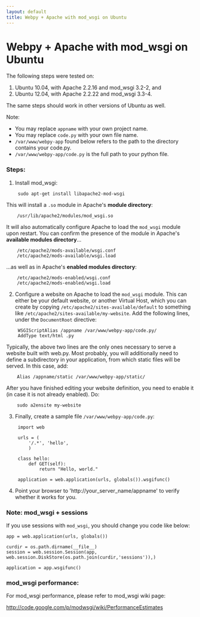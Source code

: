 ```yaml
---
layout: default
title: Webpy + Apache with mod_wsgi on Ubuntu
---
```


# Webpy + Apache with mod_wsgi on Ubuntu

The following steps were tested on:

1. Ubuntu 10.04, with Apache 2.2.16 and mod_wsgi 3.2-2, and
2. Ubuntu 12.04, with Apache 2.2.22 and mod_wsgi 3.3-4.

The same steps should work in other versions of Ubuntu as well.

Note:

* You may replace `appname` with your own project name.
* You may replace `code.py` with your own file name.
* `/var/www/webpy-app` found below refers to the path to the directory contains your code.py.
* `/var/www/webpy-app/code.py` is the full path to your python file.

### Steps:

1. Install mod_wsgi:
        
        sudo apt-get install libapache2-mod-wsgi

 This will install a `.so` module in Apache's **module directory**:

        /usr/lib/apache2/modules/mod_wsgi.so

 It will also automatically configure Apache to load the `mod_wsgi` module upon restart. You can confirm the presence of the module in Apache's **available modules directory**…

        /etc/apache2/mods-available/wsgi.conf
        /etc/apache2/mods-available/wsgi.load
 …as well as in Apache's **enabled modules directory**:

        /etc/apache2/mods-enabled/wsgi.conf
        /etc/apache2/mods-enabled/wsgi.load
        
2. Configure a website on Apache to load the `mod_wsgi` module. This can either be your default website, or another Virtual Host, which you can create by copying `/etc/apache2/sites-available/default` to something like `/etc/apache2/sites-available/my-website`. Add the following lines, under the `DocumentRoot` directive:

        WSGIScriptAlias /appname /var/www/webpy-app/code.py/
        AddType text/html .py

 Typically, the above two lines are the only ones necessary to serve a website built with web.py. Most probably, you will additionally need to define a subdirectory in your application, from which static files will be served. In this case, add:

        Alias /appname/static /var/www/webpy-app/static/

 After you have finished editing your website definition, you need to enable it (in case it is not already enabled). Do:
 
        sudo a2ensite my-website
        
3. Finally, create a sample file `/var/www/webpy-app/code.py`:

        import web

        urls = (
            '/.*', 'hello',
            )

        class hello:
            def GET(self):
                return "Hello, world."

        application = web.application(urls, globals()).wsgifunc()

4. Point your browser to 'http://your_server_name/appname' to verify whether it works for you.

### Note: mod_wsgi + sessions

If you use sessions with `mod_wsgi`, you should change you code like below:

    app = web.application(urls, globals())

    curdir = os.path.dirname(__file__)
    session = web.session.Session(app, web.session.DiskStore(os.path.join(curdir,'sessions')),)

    application = app.wsgifunc()

### mod_wsgi performance:
For mod_wsgi performance, please refer to mod_wsgi wiki page:

<http://code.google.com/p/modwsgi/wiki/PerformanceEstimates>
